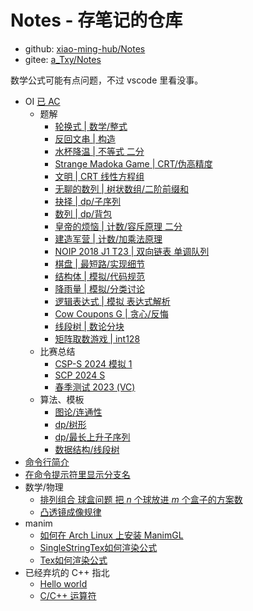 # Notes - 存笔记的仓库
- github: [xiao-ming-hub/Notes](https://github.com/xiao-ming-hub/Notes)
- gitee: [a_Txy/Notes](https://gitee.com/a_Txy/Notes)

数学公式可能有点问题，不过 vscode 里看没事。
- OI  [已 AC](exercises.md)
  - 题解
    - [轮换式 | 数学/整式](luogu.p5084.md)
    - [反回文串 | 构造](luogu.p11190.md)
    - [水杯降温 | 不等式 二分](luogu.p11189.md)
    - [Strange Madoka Game | CRT/伪高精度](luogu.p11144.md)
    - [文明 | CRT 线性方程组](bzoj.2854.md)
    - [无聊的数列 | 树状数组/二阶前缀和](luogu.p1438.md)
    - [抉择 | dp/子序列](pjudge.1792.md)
    - [数列 | dp/背包](luogu.p7961.md)
    - [皇帝的烦恼 | 计数/容斥原理 二分](luogu.p4409.md)
    - [建造军营 | 计数/加乘法原理](luogu.p8867.md)
    - [NOIP 2018 J1 T23 | 双向链表 单调队列](noip2018j1t23.md)
    - [棋盘 | 最短路/实现细节](luogu.p3956/doc.md)
    - [结构体 | 模拟/代码规范](luogu.p9754.md)
    - [降雨量 | 模拟/分类讨论](luogu.p2471.md)
    - [逻辑表达式 | 模拟 表达式解析](luogu.p8815.md)
    - [Cow Coupons G | 贪心/反悔](luogu.p3045.md)
    - [线段树 | 数论分块](luogu.p6025.md)
    - [矩阵取数游戏 | int128](luogu.p1005.md)
  - 比赛总结
    - [CSP-S 2024 模拟 1](contest.x1.md)
    - [SCP 2024 S](contest.200849.md)
    - [春季测试 2023 (VC)](contest.102679.md)
  - 算法、模板
    - [图论/连通性](connectivity/doc.md)
    - [dp/树形](dp-tree.md)
    - [dp/最长上升子序列](lis-print.md)
    - [数据结构/线段树](segment-tree.md)
- [命令行简介](commandline.md)
- [在命令提示符里显示分支名](git-ps1.md)
- 数学/物理
  - [排列组合 球盒问题 把 $n$ 个球放进 $m$ 个盒子的方案数]()
  - [凸透镜成像规律](tu-tou-jing-cheng-xiang/note.md)
- manim
  - [如何在 Arch Linux 上安装 ManimGL](manimgl-install-on-archlinux.md)
  - [SingleStringTex如何渲染公式](SingleStringTex如何渲染公式.md)
  - [Tex如何渲染公式](Tex如何渲染公式.md)
- 已经弃坑的 C++ 指北
  - [Hello world](hello-world.md)
  - [C/C++ 运算符](operator.md)

